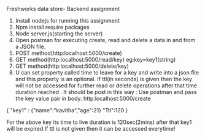 Freshworks data store- Backend assignment 
1.	Install nodejs for running this assignment 
2.	Npm install require packages 
3.	Node server.js(starting the server)
4.	Open postman for executing create, read and delete a data in and from a JSON file.
5.	 POST method(http:localhost:5000/create)
6.	GET method(http:localhost:5000/read/key) eg:key=key1(string)
7.	GET method(http:localhost:5000/delete/key)
8. U can set property called time to leave for a key and write into a json file and this property is an optional. If ttl(in seconds) is given then the key will not be accessed for further read or delete operations after that time duration reached .
It should be post in this way :
Use postman and pass the key value pair in body.
http:localhost:5000/create

{
"key1" : {"name":"kavitha","age":21}
"Ttl":120
}

For the above key its time to live duration is 120sec(2mins) after that key1 will be expired.If ttl is not given then it can be accessed everytime!
